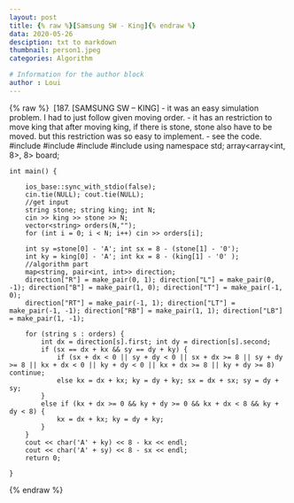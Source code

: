 ```yaml
---
layout: post
title: {% raw %}[Samsung SW - King]{% endraw %}
data: 2020-05-26
desciption: txt to markdown
thumbnail: person1.jpeg
categories: Algorithm

# Information for the author block
author : Loui
---
```


{% raw %}
	﻿
	[187. [SAMSUNG SW – KING]
	- it was an easy simulation problem. I had to just follow given moving order.
	- it has an restriction to move king that after moving king, if there is stone, stone also have to be moved. but this restriction was so easy to implement.
	- see the code.
	#include<iostream>
	#include<array>
	#include<vector>
	#include<map>
	using namespace std;
	array<array<int, 8>, 8> board;
	
	int main() {
	
		ios_base::sync_with_stdio(false);
		cin.tie(NULL); cout.tie(NULL);
		//get input
		string stone; string king; int N;
		cin >> king >> stone >> N;
		vector<string> orders(N,"");
		for (int i = 0; i < N; i++) cin >> orders[i];
		
		int sy =stone[0] - 'A'; int sx = 8 - (stone[1] - '0');
		int ky = king[0] - 'A'; int kx = 8 - (king[1] - '0' );
		//algorithm part
		map<string, pair<int, int>> direction;
		direction["R"] = make_pair(0, 1); direction["L"] = make_pair(0, -1); direction["B"] = make_pair(1, 0); direction["T"] = make_pair(-1, 0);
		direction["RT"] = make_pair(-1, 1); direction["LT"] = make_pair(-1, -1); direction["RB"] = make_pair(1, 1); direction["LB"] = make_pair(1, -1);
		
		for (string s : orders) {
			int dx = direction[s].first; int dy = direction[s].second; 
			if (sx == dx + kx && sy == dy + ky) {
				if (sx + dx < 0 || sy + dy < 0 || sx + dx >= 8 || sy + dy >= 8 || kx + dx < 0 || ky + dy < 0 || kx + dx >= 8 || ky + dy >= 8) continue;
				else kx = dx + kx; ky = dy + ky; sx = dx + sx; sy = dy + sy;
			}
			else if (kx + dx >= 0 && ky + dy >= 0 && kx + dx < 8 && ky + dy < 8) {
				kx = dx + kx; ky = dy + ky;
			}
		}
		cout << char('A' + ky) << 8 - kx << endl;
		cout << char('A' + sy) << 8 - sx << endl;
		return 0;
	
	}
	
{% endraw %}
